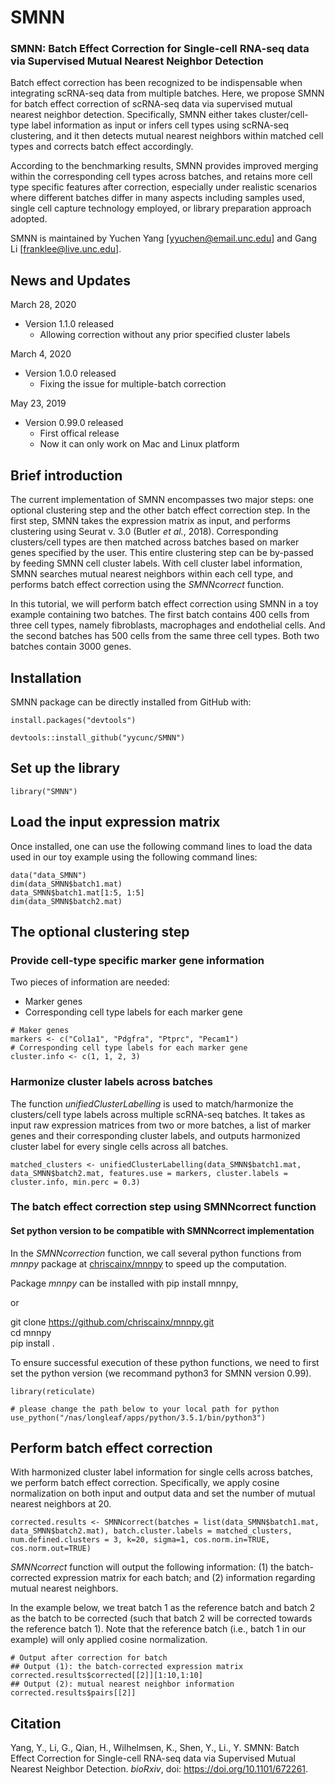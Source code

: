 # SMNN
### SMNN: Batch Effect Correction for Single-cell RNA-seq data via Supervised Mutual Nearest Neighbor Detection

Batch effect correction has been recognized to be indispensable when integrating scRNA-seq data from multiple batches. Here, we propose SMNN for batch effect correction of scRNA-seq data via supervised mutual nearest neighbor detection. Specifically, SMNN either takes cluster/cell-type label information as input or infers cell types using scRNA-seq clustering, and it then detects mutual nearest neighbors within matched cell types and corrects batch effect accordingly. 

According to the benchmarking results, SMNN provides improved merging within the corresponding cell types across batches, and retains more cell type specific features after correction, especially under realistic scenarios where different batches differ in many aspects including samples used, single cell capture technology employed, or library preparation approach adopted.

SMNN is maintained by Yuchen Yang [yyuchen@email.unc.edu] and Gang Li [franklee@live.unc.edu].

## News and Updates
March 28, 2020
* Version 1.1.0 released
  + Allowing correction without any prior specified cluster labels

March 4, 2020
* Version 1.0.0 released
  + Fixing the issue for multiple-batch correction

May 23, 2019
* Version 0.99.0 released
  + First offical release
  + Now it can only work on Mac and Linux platform


## Brief introduction

The current implementation of SMNN encompasses two major steps: one optional clustering step and the other batch effect correction step. In the first step, SMNN takes the expression matrix as input, and performs clustering using Seurat v. 3.0 (Butler *et al.*, 2018). Corresponding clusters/cell types are then matched across batches based on marker genes specified by the user. This entire clustering step can be by-passed by feeding SMNN cell cluster labels. With cell cluster label information, SMNN searches mutual nearest neighbors within each cell type, and performs batch effect correction using the *SMNNcorrect* function.

In this tutorial, we will perform batch effect correction using SMNN in a toy example containing two batches. The first batch contains 400 cells from three cell types, namely fibroblasts, macrophages and endothelial cells. And the second batches has 500 cells from the same three cell types. Both two batches contain 3000 genes.


## Installation

SMNN package can be directly installed from GitHub with:
```{r installation}
install.packages("devtools")

devtools::install_github("yycunc/SMNN")
```


## Set up the library
```{r init, message=TRUE}
library("SMNN")
```


## Load the input expression matrix

Once installed, one can use the following command lines to load the data used in our toy example using the following command lines: 
```{r set up for input expression data}
data("data_SMNN")
dim(data_SMNN$batch1.mat)
data_SMNN$batch1.mat[1:5, 1:5]
dim(data_SMNN$batch2.mat)
```


## The optional clustering step
### Provide cell-type specific marker gene information

Two pieces of information are needed:
- Marker genes
- Corresponding cell type labels for each marker gene

```{r define the marker genes for cluster matching, warning=FALSE}
# Maker genes
markers <- c("Col1a1", "Pdgfra", "Ptprc", "Pecam1")
# Corresponding cell type labels for each marker gene
cluster.info <- c(1, 1, 2, 3)
```

### Harmonize cluster labels across batches

The function *unifiedClusterLabelling* is used to match/harmonize the clusters/cell type labels across multiple scRNA-seq batches. It takes as input raw expression matrices from two or more batches, a list of marker genes and their corresponding cluster labels, and outputs harmonized cluster label for every single cells across all batches.

```{r, results='hide', fig.show="hide", message=FALSE}
matched_clusters <- unifiedClusterLabelling(data_SMNN$batch1.mat, data_SMNN$batch2.mat, features.use = markers, cluster.labels = cluster.info, min.perc = 0.3)
```

### The batch effect correction step using SMNNcorrect function
#### Set python version to be compatible with SMNNcorrect implementation
In the *SMNNcorrection* function, we call several python functions from *mnnpy* package at [chriscainx/mnnpy](https://github.com/chriscainx/mnnpy) to speed up the computation.

Package *mnnpy* can be installed with pip install mnnpy,

or

git clone https://github.com/chriscainx/mnnpy.git <br>
cd mnnpy <br>
pip install .

To ensure successful execution of these python functions, we need to first set the python version (we recommand python3 for SMNN version 0.99).

```{r set python version, results='hide'}
library(reticulate)

# please change the path below to your local path for python
use_python("/nas/longleaf/apps/python/3.5.1/bin/python3")
```

## Perform batch effect correction
With harmonized cluster label information for single cells across batches, we perform batch effect correction. Specifically, we apply cosine normalization on both input and output data and set the number of mutual nearest neighbors at 20.

```{r perform batch effect correction using SMNNcorrect}
corrected.results <- SMNNcorrect(batches = list(data_SMNN$batch1.mat, data_SMNN$batch2.mat), batch.cluster.labels = matched_clusters, num.defined.clusters = 3, k=20, sigma=1, cos.norm.in=TRUE, cos.norm.out=TRUE)
```

*SMNNcorrect* function will output the following information: (1) the batch-corrected expression matrix for each batch; and (2) information regarding mutual nearest neighbors.

In the example below, we treat batch 1 as the reference batch and batch 2 as the batch to be corrected (such that batch 2 will be corrected towards the reference batch 1). Note that the reference batch (i.e., batch 1 in our example) will only applied cosine normalization.

```{r output from SMNNcorrect}
# Output after correction for batch
## Output (1): the batch-corrected expression matrix
corrected.results$corrected[[2]][1:10,1:10]
## Output (2): mutual nearest neighbor information
corrected.results$pairs[[2]]
```

## Citation
Yang, Y., Li, G., Qian, H., Wilhelmsen, K., Shen, Y., Li., Y. SMNN: Batch Effect Correction for Single-cell RNA-seq data via Supervised Mutual Nearest Neighbor Detection. *bioRxiv*, doi: https://doi.org/10.1101/672261.
